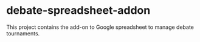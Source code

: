 # debate-spreadsheet-addon
This project contains the add-on to Google spreadsheet to manage debate tournaments.
